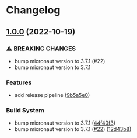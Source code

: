# Changelog

## [1.0.0](https://github.com/dew-org/catalogue/compare/v0.1.5...v1.0.0) (2022-10-19)


### ⚠ BREAKING CHANGES

* bump micronaut version to 3.7.1 (#22)
* bump micronaut version to 3.7.1

### Features

* add release pipeline ([9b5a5e0](https://github.com/dew-org/catalogue/commit/9b5a5e0b0ae4184a636b6743402bd949744733fa))


### Build System

* bump micronaut version to 3.7.1 ([44f40f3](https://github.com/dew-org/catalogue/commit/44f40f34bcc0ebec8d49657405911215ada3a8a4))
* bump micronaut version to 3.7.1 ([#22](https://github.com/dew-org/catalogue/issues/22)) ([12d43b8](https://github.com/dew-org/catalogue/commit/12d43b8c1c8f1d18feff62a80164f2303a1911f0))
